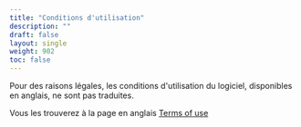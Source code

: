 ```yaml
---
title: "Conditions d'utilisation"
description: ""
draft: false
layout: single
weight: 902
toc: false
---
```


Pour des raisons légales, les conditions d'utilisation du logiciel, disponibles en anglais, ne sont pas traduites. 

Vous les trouverez à la page en anglais 
[Terms of use](https://thorium.edrlab.org/en/th3/900_about_thorium/901_thorium-terms-of-use/)